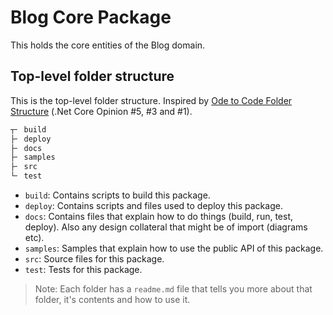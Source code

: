 # Blog Core Package

This holds the core entities of the Blog domain.

## Top-level folder structure

This is the top-level folder structure. Inspired by [Ode to Code Folder Structure](https://odetocode.com/blogs/scott/archive/2018/10/17/net-core-opinion-5-deployment-scripts-and-templates.aspx) (.Net Core Opinion #5, #3 and #1).

``` cmd
┬╴ build
├╴ deploy
├╴ docs
├╴ samples
├╴ src
└╴ test
```

- `build`: Contains scripts to build this package.
- `deploy`: Contains scripts and files used to deploy this package.
- `docs`: Contains files that explain how to do things (build, run, test, deploy). Also any design collateral that might be of import (diagrams etc).
- `samples`: Samples that explain how to use the public API of this package.
- `src`: Source files for this package.
- `test`: Tests for this package.

> Note: Each folder has a `readme.md` file that tells you more about that folder, it's contents and how to use it.